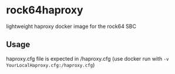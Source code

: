 # rock64haproxy
lightweight haproxy docker image for the rock64 SBC

## Usage ##
haproxy.cfg file is expected in /haproxy.cfg (use docker run with `-v YourLocalHaproxy.cfg:/haproxy.cfg`)
